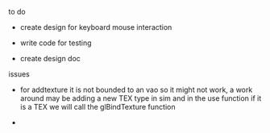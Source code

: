 to do

- create design for keyboard mouse interaction

- write code for testing

- create design doc

issues

- for addtexture it is not bounded to an vao so it might not work, a work around may be adding a new TEX type in sim and in the use function if it is a TEX we will call the glBindTexture function

- 
